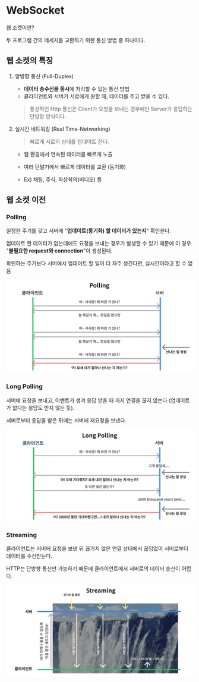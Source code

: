 # WebSocket

웹 소켓이란?

두 프로그램 간의 메세지를 교환하기 위한 통신 방법 중 하나이다.



## 웹 소켓의 특징

1. 양방향 통신 (Full-Duplex)

   - **데이터 송수신을 동시**에 처리할 수 있는 통신 방법
   - 클라이언트와 서버가 서로에게 원할 때, 데이터를 주고 받을 수 있다.

   > 통상적인 Http 통신은 Client가 요청을 보내는 경우에만 Server가 응답하는 단방향 방식이다.

2. 실시간 네트워킹 (Real Time-Networking)

   > 빠르게 서로의 상태를 업데이트 한다.

   - 웹 환경에서 연속된 데이터를 빠르게 노출
   - 여러 단말기에서 빠르게 데이터를 교환 (동기화)

   - Ex) 채팅, 주식, 화상회의(비디오) 등



## 웹 소켓 이전

### Polling

일정한 주기를 갖고 서버에 "**업데이트(동기화) 할 데이터가 있는지**" 확인한다.

업데이트 할 데이터가 없는데에도 요청을 보내는 경우가 발생할 수 있기 때문에 이 경우 "**불필요한 request와 connection**"이 생성된다.

확인하는 주기보다 서버에서 업데이트 할 일이 더 자주 생긴다면, 실시간이라고 할 수 없음

![image-20210721174028792](README.assets/image-20210721174028792.png)



### Long Polling

서버에 요청을 보내고, 이벤트가 생겨 응답 받을 때 까지 연결을 끊지 않는다 (업데이트가 없다는 응답도 받지 않는 듯).

서버로부터 응답을 받은 뒤에는 서버에 재요청을 보낸다.

![image-20210721175314401](README.assets/image-20210721175314401.png)



### Streaming

클라이언트는 서버에 요청을 보낸 뒤 끊기지 않은 연결 상태에서 끊임없이 서버로부터 데이터를 수신받는다.

HTTP는 단방향 통신만 가능하기 때문에 클라이언트에서 서버로의 데이터 송신이 어렵다.

![image-20210721180454762](README.assets/image-20210721180454762.png)

































